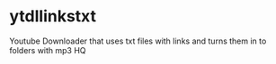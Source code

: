 # ytdllinkstxt
Youtube Downloader that uses txt files with links and turns them in to folders with mp3 HQ
